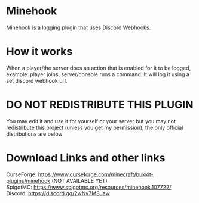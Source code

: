 # Minehook
Minehook is a logging plugin that uses Discord Webhooks.

# How it works

When a player/the server does an action that is enabled for it to be logged, example: player joins, server/console runs a command. It will log it using a set discord webhook url.

# DO NOT REDISTRIBUTE THIS PLUGIN

You may edit it and use it for yourself or your server but you may not redistribute this project (unless you get my permission), the only official distributions are below

# Download Links and other links

CurseForge: https://www.curseforge.com/minecraft/bukkit-plugins/minehook (NOT AVAILABLE YET)\
SpigotMC: https://www.spigotmc.org/resources/minehook.107722/ \
Discord: https://discord.gg/2wNv7MSJaw
